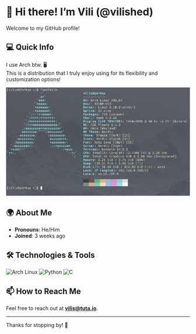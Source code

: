 # 👋 Hi there! I’m Vili (@vilished)

Welcome to my GitHub profile!

## 💻 Quick Info
I use Arch btw. 🖥️  
This is a distribution that I truly enjoy using for its flexibility and customization options!

![My Screenshot](https://raw.githubusercontent.com/vilished/vilished/main/Screenshot_20240802_135506.png)

## 🌍 About Me
- **Pronouns**: He/Him
- **Joined**: 3 weeks ago

## 🛠️ Technologies & Tools
![Arch Linux](https://img.shields.io/badge/OS-Arch%20Linux-blue)
![Python](https://img.shields.io/badge/Languages-Python-yellow)
![C](https://img.shields.io/badge/Languages-C-green)

## 📫 How to Reach Me
Feel free to reach out at **[vilis@tuta.io](mailto:vilis@tuta.io)**.

---

Thanks for stopping by! 🌟
